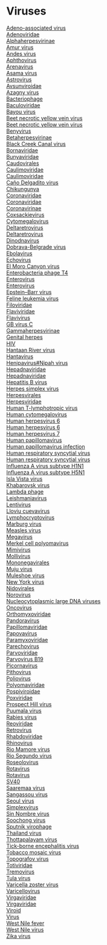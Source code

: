 # Viruses
[Adeno-associated virus](https://en.wikipedia.org/wiki/Adeno-associated_virus)<br>
[Adenoviridae](https://en.wikipedia.org/wiki/Adenoviridae)<br>
[Alphaherpesvirinae](https://en.wikipedia.org/wiki/Alphaherpesvirinae)<br>
[Amur virus](https://en.wikipedia.org/wiki/Amur_virus)<br>
[Andes virus](https://en.wikipedia.org/wiki/Andes_virus)<br>
[Aphthovirus](https://en.wikipedia.org/wiki/Aphthovirus)<br>
[Arenavirus](https://en.wikipedia.org/wiki/Arenavirus)<br>
[Asama virus](https://en.wikipedia.org/wiki/Asama_virus)<br>
[Astrovirus](https://en.wikipedia.org/wiki/Astrovirus)<br>
[Avsunviroidae](https://en.wikipedia.org/wiki/Avsunviroidae)<br>
[Azagny virus](https://en.wikipedia.org/wiki/Azagny_virus)<br>
[Bacteriophage](https://en.wikipedia.org/wiki/Bacteriophage)<br>
[Baculoviridae](https://en.wikipedia.org/wiki/Baculoviridae)<br>
[Bayou virus](https://en.wikipedia.org/wiki/Bayou_virus)<br>
[Beet necrotic yellow vein virus](https://en.wikipedia.org/wiki/Beet_necrotic_yellow_vein_virus)<br>
[Beet necrotic yellow vein virus](https://en.wikipedia.org/wiki/Beet_necrotic_yellow_vein_virus)<br>
[Benyvirus](https://en.wikipedia.org/wiki/Benyvirus)<br>
[Betaherpesvirinae](https://en.wikipedia.org/wiki/Betaherpesvirinae)<br>
[Black Creek Canal virus](https://en.wikipedia.org/wiki/Black_Creek_Canal_virus)<br>
[Bornaviridae](https://en.wikipedia.org/wiki/Bornaviridae)<br>
[Bunyaviridae](https://en.wikipedia.org/wiki/Bunyaviridae)<br>
[Caudovirales](https://en.wikipedia.org/wiki/Caudovirales)<br>
[Caulimoviridae](https://en.wikipedia.org/wiki/Caulimoviridae)<br>
[Caulimoviridae](https://en.wikipedia.org/wiki/Caulimoviridae)<br>
[Caño Delgadito virus](https://en.wikipedia.org/wiki/Caño_Delgadito_virus)<br>
[Chikungunya](https://en.wikipedia.org/wiki/Chikungunya)<br>
[Coronaviridae](https://en.wikipedia.org/wiki/Coronaviridae)<br>
[Coronaviridae](https://en.wikipedia.org/wiki/Coronaviridae)<br>
[Coronavirinae](https://en.wikipedia.org/wiki/Coronavirinae)<br>
[Coxsackievirus](https://en.wikipedia.org/wiki/Coxsackievirus)<br>
[Cytomegalovirus](https://en.wikipedia.org/wiki/Cytomegalovirus)<br>
[Deltaretrovirus](https://en.wikipedia.org/wiki/Deltaretrovirus)<br>
[Deltaretrovirus](https://en.wikipedia.org/wiki/Deltaretrovirus)<br>
[Dinodnavirus](https://en.wikipedia.org/wiki/Dinodnavirus)<br>
[Dobrava-Belgrade virus](https://en.wikipedia.org/wiki/Dobrava-Belgrade_virus)<br>
[Ebolavirus](https://en.wikipedia.org/wiki/Ebolavirus)<br>
[Echovirus](https://en.wikipedia.org/wiki/Echovirus)<br>
[El Moro Canyon virus](https://en.wikipedia.org/wiki/El_Moro_Canyon_virus)<br>
[Enterobacteria phage T4](https://en.wikipedia.org/wiki/Enterobacteria_phage_T4)<br>
[Enterovirus](https://en.wikipedia.org/wiki/Enterovirus)<br>
[Enterovirus](https://en.wikipedia.org/wiki/Enterovirus)<br>
[Epstein–Barr virus](https://en.wikipedia.org/wiki/Epstein%E2%80%93Barr_virus)<br>
[Feline leukemia virus](https://en.wikipedia.org/wiki/Feline_leukemia_virus)<br>
[Filoviridae](https://en.wikipedia.org/wiki/Filoviridae)<br>
[Flaviviridae](https://en.wikipedia.org/wiki/Flaviviridae)<br>
[Flavivirus](https://en.wikipedia.org/wiki/Flavivirus)<br>
[GB virus C](https://en.wikipedia.org/wiki/GB_virus_C)<br>
[Gammaherpesvirinae](https://en.wikipedia.org/wiki/Gammaherpesvirinae)<br>
[Genital herpes](https://en.wikipedia.org/wiki/Genital_herpes)<br>
[HIV](https://en.wikipedia.org/wiki/HIV)<br>
[Hantaan River virus](https://en.wikipedia.org/wiki/Hantaan_River_virus)<br>
[Hantavirus](https://en.wikipedia.org/wiki/Hantavirus)<br>
[Henipavirus#Nipah virus](https://en.wikipedia.org/wiki/Henipavirus#Nipah_virus)<br>
[Hepadnaviridae](https://en.wikipedia.org/wiki/Hepadnaviridae)<br>
[Hepadnaviridae](https://en.wikipedia.org/wiki/Hepadnaviridae)<br>
[Hepatitis B virus](https://en.wikipedia.org/wiki/Hepatitis_B_virus)<br>
[Herpes simplex virus](https://en.wikipedia.org/wiki/Herpes_simplex_virus)<br>
[Herpesvirales](https://en.wikipedia.org/wiki/Herpesvirales)<br>
[Herpesviridae](https://en.wikipedia.org/wiki/Herpesviridae)<br>
[Human T-lymphotropic virus](https://en.wikipedia.org/wiki/Human_T-lymphotropic_virus)<br>
[Human cytomegalovirus](https://en.wikipedia.org/wiki/Human_cytomegalovirus)<br>
[Human herpesvirus 6](https://en.wikipedia.org/wiki/Human_herpesvirus_6)<br>
[Human herpesvirus 6](https://en.wikipedia.org/wiki/Human_herpesvirus_6)<br>
[Human herpesvirus 7](https://en.wikipedia.org/wiki/Human_herpesvirus_7)<br>
[Human papillomavirus](https://en.wikipedia.org/wiki/Human_papillomavirus)<br>
[Human papillomavirus infection](https://en.wikipedia.org/wiki/Human_papillomavirus_infection)<br>
[Human respiratory syncytial virus](https://en.wikipedia.org/wiki/Human_respiratory_syncytial_virus)<br>
[Human respiratory syncytial virus](https://en.wikipedia.org/wiki/Human_respiratory_syncytial_virus)<br>
[Influenza A virus subtype H1N1](https://en.wikipedia.org/wiki/Influenza_A_virus_subtype_H1N1)<br>
[Influenza A virus subtype H5N1](https://en.wikipedia.org/wiki/Influenza_A_virus_subtype_H5N1)<br>
[Isla Vista virus](https://en.wikipedia.org/wiki/Isla_Vista_virus)<br>
[Khabarovsk virus](https://en.wikipedia.org/wiki/Khabarovsk_virus)<br>
[Lambda phage](https://en.wikipedia.org/wiki/Lambda_phage)<br>
[Leishmaniavirus](https://en.wikipedia.org/wiki/Leishmaniavirus)<br>
[Lentivirus](https://en.wikipedia.org/wiki/Lentivirus)<br>
[Lloviu cuevavirus](https://en.wikipedia.org/wiki/Lloviu_cuevavirus)<br>
[Lymphocryptovirus](https://en.wikipedia.org/wiki/Lymphocryptovirus)<br>
[Marburg virus](https://en.wikipedia.org/wiki/Marburg_virus)<br>
[Measles virus](https://en.wikipedia.org/wiki/Measles_virus)<br>
[Megavirus](https://en.wikipedia.org/wiki/Megavirus)<br>
[Merkel cell polyomavirus](https://en.wikipedia.org/wiki/Merkel_cell_polyomavirus)<br>
[Mimivirus](https://en.wikipedia.org/wiki/Mimivirus)<br>
[Mollivirus](https://en.wikipedia.org/wiki/Mollivirus)<br>
[Mononegavirales](https://en.wikipedia.org/wiki/Mononegavirales)<br>
[Muju virus](https://en.wikipedia.org/wiki/Muju_virus)<br>
[Muleshoe virus](https://en.wikipedia.org/wiki/Muleshoe_virus)<br>
[New York virus](https://en.wikipedia.org/wiki/New_York_virus)<br>
[Nidovirales](https://en.wikipedia.org/wiki/Nidovirales)<br>
[Norovirus](https://en.wikipedia.org/wiki/Norovirus)<br>
[Nucleocytoplasmic large DNA viruses](https://en.wikipedia.org/wiki/Nucleocytoplasmic_large_DNA_viruses)<br>
[Oncovirus](https://en.wikipedia.org/wiki/Oncovirus)<br>
[Orthomyxoviridae](https://en.wikipedia.org/wiki/Orthomyxoviridae)<br>
[Pandoravirus](https://en.wikipedia.org/wiki/Pandoravirus)<br>
[Papillomaviridae](https://en.wikipedia.org/wiki/Papillomaviridae)<br>
[Papovavirus](https://en.wikipedia.org/wiki/Papovavirus)<br>
[Paramyxoviridae](https://en.wikipedia.org/wiki/Paramyxoviridae)<br>
[Parechovirus](https://en.wikipedia.org/wiki/Parechovirus)<br>
[Parvoviridae](https://en.wikipedia.org/wiki/Parvoviridae)<br>
[Parvovirus B19](https://en.wikipedia.org/wiki/Parvovirus_B19)<br>
[Picornavirus](https://en.wikipedia.org/wiki/Picornavirus)<br>
[Pithovirus](https://en.wikipedia.org/wiki/Pithovirus)<br>
[Poliovirus](https://en.wikipedia.org/wiki/Poliovirus)<br>
[Polyomaviridae](https://en.wikipedia.org/wiki/Polyomaviridae)<br>
[Pospiviroidae](https://en.wikipedia.org/wiki/Pospiviroidae)<br>
[Poxviridae](https://en.wikipedia.org/wiki/Poxviridae)<br>
[Prospect Hill virus](https://en.wikipedia.org/wiki/Prospect_Hill_virus)<br>
[Puumala virus](https://en.wikipedia.org/wiki/Puumala_virus)<br>
[Rabies virus](https://en.wikipedia.org/wiki/Rabies_virus)<br>
[Reoviridae](https://en.wikipedia.org/wiki/Reoviridae)<br>
[Retrovirus](https://en.wikipedia.org/wiki/Retrovirus)<br>
[Rhabdoviridae](https://en.wikipedia.org/wiki/Rhabdoviridae)<br>
[Rhinovirus](https://en.wikipedia.org/wiki/Rhinovirus)<br>
[Rio Mamore virus](https://en.wikipedia.org/wiki/Rio_Mamore_virus)<br>
[Rio Segundo virus](https://en.wikipedia.org/wiki/Rio_Segundo_virus)<br>
[Roseolovirus](https://en.wikipedia.org/wiki/Roseolovirus)<br>
[Rotavirus](https://en.wikipedia.org/wiki/Rotavirus)<br>
[Rotavirus](https://en.wikipedia.org/wiki/Rotavirus)<br>
[SV40](https://en.wikipedia.org/wiki/SV40)<br>
[Saaremaa virus](https://en.wikipedia.org/wiki/Saaremaa_virus)<br>
[Sangassou virus](https://en.wikipedia.org/wiki/Sangassou_virus)<br>
[Seoul virus](https://en.wikipedia.org/wiki/Seoul_virus)<br>
[Simplexvirus](https://en.wikipedia.org/wiki/Simplexvirus)<br>
[Sin Nombre virus](https://en.wikipedia.org/wiki/Sin_Nombre_virus)<br>
[Soochong virus](https://en.wikipedia.org/wiki/Soochong_virus)<br>
[Sputnik virophage](https://en.wikipedia.org/wiki/Sputnik_virophage)<br>
[Thailand virus](https://en.wikipedia.org/wiki/Thailand_virus)<br>
[Thottapalayam virus](https://en.wikipedia.org/wiki/Thottapalayam_virus)<br>
[Tick-borne encephalitis virus](https://en.wikipedia.org/wiki/Tick-borne_encephalitis_virus)<br>
[Tobacco mosaic virus](https://en.wikipedia.org/wiki/Tobacco_mosaic_virus)<br>
[Topografov virus](https://en.wikipedia.org/wiki/Topografov_virus)<br>
[Totiviridae](https://en.wikipedia.org/wiki/Totiviridae)<br>
[Tremovirus](https://en.wikipedia.org/wiki/Tremovirus)<br>
[Tula virus](https://en.wikipedia.org/wiki/Tula_virus)<br>
[Varicella zoster virus](https://en.wikipedia.org/wiki/Varicella_zoster_virus)<br>
[Varicellovirus](https://en.wikipedia.org/wiki/Varicellovirus)<br>
[Virgaviridae](https://en.wikipedia.org/wiki/Virgaviridae)<br>
[Virgaviridae](https://en.wikipedia.org/wiki/Virgaviridae)<br>
[Viroid](https://en.wikipedia.org/wiki/Viroid)<br>
[Virus](https://en.wikipedia.org/wiki/Virus)<br>
[West Nile fever](https://en.wikipedia.org/wiki/West_Nile_fever)<br>
[West Nile virus](https://en.wikipedia.org/wiki/West_Nile_virus)<br>
[Zika virus](https://en.wikipedia.org/wiki/Zika_virus)<br>
